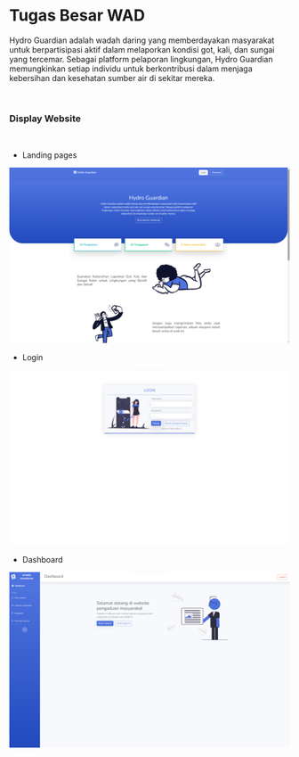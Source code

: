 # Tugas Besar WAD
Hydro Guardian adalah wadah daring yang memberdayakan masyarakat untuk berpartisipasi aktif dalam melaporkan kondisi got, kali, dan sungai yang tercemar. Sebagai platform pelaporan lingkungan, Hydro Guardian memungkinkan setiap individu untuk berkontribusi dalam menjaga kebersihan dan kesehatan sumber air di sekitar mereka.

<br>
<h3>Display Website</h3>

<br>

- Landing pages

<img src="assets/img/landing.jpg" alt="">

<br>

- Login

<img src="assets/img/login.jpg">

<br>

- Dashboard

<img src="assets/img/dashboard.jpg">

